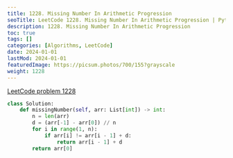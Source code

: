 ```yaml
---
title: 1228. Missing Number In Arithmetic Progression
seoTitle: LeetCode 1228. Missing Number In Arithmetic Progression | Python solution and explanation
description: 1228. Missing Number In Arithmetic Progression
toc: true
tags: []
categories: [Algorithms, LeetCode]
date: 2024-01-01
lastMod: 2024-01-01
featuredImage: https://picsum.photos/700/155?grayscale
weight: 1228
---
```


[LeetCode problem 1228](https://leetcode.com/problems/missing-number-in-arithmetic-progression/)

```python
class Solution:
    def missingNumber(self, arr: List[int]) -> int:
        n = len(arr)
        d = (arr[-1] - arr[0]) // n
        for i in range(1, n):
            if arr[i] != arr[i - 1] + d:
                return arr[i - 1] + d
        return arr[0]

```
